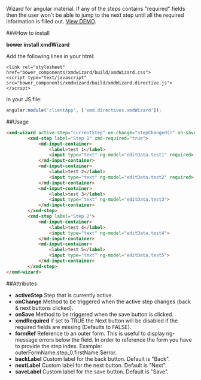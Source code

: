 Wizard for angular material. If any of the steps contains "required" fields then the user won't be able to jump to the next step until all the required information is filled out. [View DEMO](https://oscar09.github.io/xmdWizard/demo.html).

###How to install

**bower install xmdWizard**

Add the following lines in your html:
```
<link rel="stylesheet" href="bower_components/xmdwizard/build/xmdWizard.css">
<script type="text/javascript" src="bower_components/xmdwizard/build/xmdWizard.directive.js"></script>
```
In your JS file:
```javascript
angular.module('clientApp', ['xmd.directives.xmdWizard']);
```

##Usage
```html
<xmd-wizard active-step="currentStep" on-change="stepChanged()" on-save="wizardSaved()">
		<xmd-step label="Step 1" xmd-required="true">
			<md-input-container>
				<label>test 1</label>
				<input type="text" ng-model="editData.test1" required>
			</md-input-container>
			<md-input-container>
				<label>test 2</label>
				<input type="text" ng-model="editData.test2" required>
			</md-input-container>
			<md-input-container>
				<label>test 3</label>
				<input type="text" ng-model="editData.test3">
			</md-input-container>
		</xmd-step>
		<xmd-step label="Step 2">
			<md-input-container>
				<label>test 4</label>
				<input type="text" ng-model="editData.test4">
			</md-input-container>
			<md-input-container>
				<label>test 5</label>
				<input type="text" ng-model="editData.test5">
			</md-input-container>
		</xmd-step>
</xmd-wizard>
```

##Attributes
* **activeStep** Step that is currently active.
* **onChange** Method to be triggered when the active step changes (back & next buttons clicked).
* **onSave** Method to be triggered when the save button is clicked.
* **xmdRequired** if set to TRUE the Next button will be disabled if the required fields are missing (Defaults to FALSE).
* **formRef** Reference to an outer form. This is useful to display ng-message errors below the field. In order to reference the form you have to provide the step index. Example: outerFormName.step_0.firstName.$error.
* **backLabel** Custom label for the back button. Default is "Back".
* **nextLabel** Custom label for the next button. Default is "Next".
* **saveLabel** Custom label for the save button. Default is "Save".
